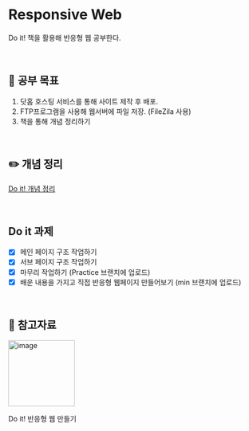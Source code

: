 # Responsive Web
Do it! 책을 활용해 반응형 웹 공부한다.

<br>

## 📕 공부 목표
1. 닷홈 호스팅 서비스를 통해 사이트 제작 후 배포.
2. FTP프로그램을 사용해 웹서버에 파일 저장. (FileZila 사용)
3. 책을 통해 개념 정리하기

<br>

## ✏️ 개념 정리 
[Do it! 개념 정리](https://velog.io/@seul99/반응형-웹페이지-만들기)

<br>

## Do it 과제
- [x] 메인 페이지 구조 작업하기
- [x] 서브 페이지 구조 작업하기
- [x] 마무리 작업하기 (Practice 브랜치에 업로드)
- [x] 배운 내용을 가지고 직접 반응형 웹페이지 만들어보기 (min 브랜치에 업로드)

<br>

## 🔖 참고자료
<img width="133" alt="image" src="https://github.com/user-attachments/assets/a465b375-592b-4214-97b4-e9adbc826c0a" />

Do it! 반응형 웹 만들기
